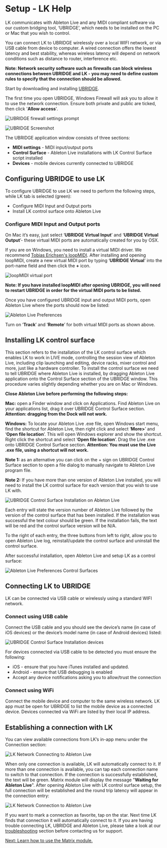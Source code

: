 # Setup - LK Help

LK communicates with Ableton Live and any MIDI compliant software via our custom bridging tool, ‘UBRIDGE’, which needs to be installed on the PC or Mac that you wish to control.

You can connect LK to UBRIDGE wirelessly over a local WIFI network, or via USB cable from device to computer. A wired connection offers the lowest latency and best stability, whereas wireless latency will depend on network conditions such as distance to router, interference etc.

**Note: Network security software such as firewalls can block wireless connections between UBRIDGE and LK - you may need to define custom rules to specify that the connection should be allowed.**

Start by downloading and installing [UBRIDGE](https://www.imaginando.pt/products/ubridge/downloads).

The first time you open UBRIDGE, Windows Firewall will ask you to allow it to use the network connection. Ensure both private and public are ticked, then click '**Allow access**'.

![UBRIDGE firewall settings prompt](/lk/images/setup/firewall.png)

![UBRIDGE Screenshot](/lk/images/setup/ubridge.png)

The UBRIDGE application window consists of three sections:

- **MIDI settings** - MIDI input/output ports
- **Control Surface** - Ableton Live installations with LK Control Surface script installed
- **Devices** - mobile devices currently connected to UBRIDGE

## Configuring UBRIDGE to use LK

To configure UBRIDGE to use LK we need to perform the following steps, while LK tab is selected (green):

- Configure MIDI Input and Output ports
- Install LK control surface onto Ableton Live

### Configure MIDI Input and Output ports

On Mac it’s easy, just select ‘**UBRIDGE Virtual Input**’ and ‘**UBRIDGE Virtual Output**’- these virtual MIDI ports are automatically created for you by OSX.

If you are on Windows, you need to install a virtual MIDI driver. We recommend [Tobias Erichsen's loopMIDI](https://www.tobias-erichsen.de/software/loopmidi.html). After installing and opening loopMIDI, create a new virtual MIDI port by typing ‘**UBRIDGE Virtual**’ into the port-name field and then click the **+** icon.

![loopMIDI virtual port](/ubridge/images/loopmidi.png)

**Note: If you have installed loopMIDI after opening UBRIDGE, you will need to restart UBRIDGE in order for the virtual MIDI ports to be listed.**

Once you have configured UBRIDGE input and output MIDI ports, open Ableton Live where the ports should now be listed:

![Ableton Live Preferences](/lk/images/setup/ableton-live-preferences-midi.png)

Turn on ‘**Track**’ and ‘**Remote**’ for both virtual MIDI ports as shown above.

## Installing LK control surface

This section refers to the installation of the LK control surface which enables LK to work in LIVE mode, controlling the session view of Ableton Live, including clip launching and editing, device racks, mixer control and more, just like a hardware controller. To install the control surface we need to tell UBRIDGE where Ableton Live is installed, by dragging Ableton Live application onto the Control Surface section of the UBRIDGE window. This procedure varies slightly depending whether you are on Mac or Windows.

**Close Ableton Live before performing the following steps:**

**Mac:** open a Finder window and click on Applications. Find Ableton Live on your applications list, drag it over UBRIDGE Control Surface section. **Attention: dragging from the Dock will not work.**

**Windows:** To locate your Ableton Live .exe file, open Windows start menu, find the shortcut for Ableton Live, then right click and select ‘**More>**’ and ‘**Open file location**’. This will open Windows explorer and show the shortcut. Right click the shortcut and select ‘**Open file location**’. Drag the Live .exe onto UBRIDGE Control Surface section.
**Attention: You must use the Live .exe file, using a shortcut will not work.**

**Note 1:** as an alternative you can click on the + sign on UBRIDGE Control Surface section to open a file dialog to manually navigate to Ableton Live program file.

**Note 2:** If you have more than one version of Ableton Live installed, you will need to install the LK control surface for each version that you wish to use LK with.

![UBRIDGE Control Surface Installation on Ableton Live](/lk/images/setup/ubridge-window-drop-area.png)

Each entry will state the version number of Ableton Live followed by the version of the control surface that has been installed. If the installation was successful the text colour should be green. If the installation fails, the text will be red and the control surface version will be N/A.

To the right of each entry, the three buttons from left to right, allow you to open Ableton Live log, reinstall/update the control surface and uninstall the control surface.

After successful installation, open Ableton Live and setup LK as a control surface:

![Ableton Live Preferences Control Surfaces](/lk/images/setup/ableton-live-preferences-control-surfaces.png)

## Connecting LK to UBRIDGE

LK can be connected via USB cable or wirelessly using a standard WIFI network.

### Connect using USB cable

Connect the USB cable and you should see the device’s name (in case of iOS devices) or the device’s model name (in case of Android devices) listed:

![UBRIDGE Control Surface Installation devices](/lk/images/setup/ubridge-devices.png)

For devices connected via USB cable to be detected you must ensure the following:

- iOS - ensure that you have iTunes installed and updated.
- Android - ensure that USB debugging is enabled
- Accept any device notifications asking you to allow/trust the connection

### Connect using WiFi

Connect the mobile device and computer to the same wireless network. LK app must be open for UBRIDGE to list the mobile device as a connected device. Devices connected via WiFi are listed by their local IP address.

## Establishing a connection with LK

You can view available connections from LK’s in-app menu under the Connection section:

![LK Network Connecting to Ableton Live](/lk/images/setup/lk-connected-to-ubridge.png)

When only one connection is available, LK will automatically connect to it.
If more than one connection is available, you can tap each connection name to switch to that connection. If the connection is successfully established, the text will be green. Matrix module will display the message "**Waiting for Ableton Live**".
After opening Ableton Live with LK control surface setup, the full connection will be established and the round trip latency will appear in the connection entry:

![LK Network Connection to Ableton Live](/lk/images/setup/lk-connected-to-live.png)

If you want to mark a connection as favorite, tap on the star. Next time LK finds that connection it will automatically connect to it.
If you are having trouble connecting LK, UBRIDGE and Ableton Live, please take a look at our [troubleshooting](troubleshooting) section before contacting us for support.

[Next: Learn how to use the Matrix module.](matrix)
